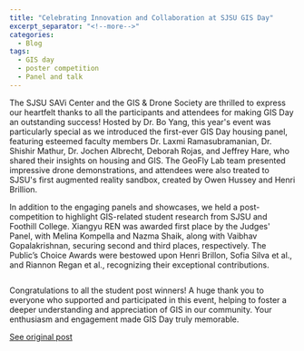 ```yaml
---
title: "Celebrating Innovation and Collaboration at SJSU GIS Day"
excerpt_separator: "<!--more-->"
categories:
  - Blog
tags:
  - GIS day
  - poster competition
  - Panel and talk
---
```

The SJSU SAVi Center and the GIS & Drone Society are thrilled to express our heartfelt thanks to all the participants and attendees for making GIS Day an outstanding success! Hosted by Dr. Bo Yang, this year's event was particularly special as we introduced the first-ever GIS Day housing panel, featuring esteemed faculty members Dr. Laxmi Ramasubramanian, Dr. Shishir Mathur, Dr. Jochen Albrecht, Deborah Rojas, and Jeffrey Hare, who shared their insights on housing and GIS. The GeoFly Lab team presented impressive drone demonstrations, and attendees were also treated to SJSU's first augmented reality sandbox, created by Owen Hussey and Henri Brillion.

In addition to the engaging panels and showcases, we held a post-competition to highlight GIS-related student research from SJSU and Foothill College. Xiangyu REN was awarded first place by the Judges' Panel, with Melina Kompella and Nazma Shaik, along with Vaibhav Gopalakrishnan, securing second and third places, respectively. The Public’s Choice Awards were bestowed upon Henri Brillon, Sofia Silva et al., and Riannon Regan et al., recognizing their exceptional contributions.

<img src="{{ site.url }}{{ site.baseurl }}/assets/images/Posts/2023111601.jpg" alt="">

Congratulations to all the student post winners! A huge thank you to everyone who supported and participated in this event, helping to foster a deeper understanding and appreciation of GIS in our community. Your enthusiasm and engagement made GIS Day truly memorable.

[See original post](https://www.linkedin.com/feed/update/urn:li:activity:7131710548596981760/)
